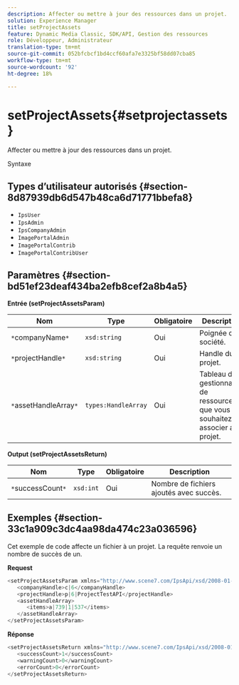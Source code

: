 ```yaml
---
description: Affecter ou mettre à jour des ressources dans un projet.
solution: Experience Manager
title: setProjectAssets
feature: Dynamic Media Classic, SDK/API, Gestion des ressources
role: Développeur, Administrateur
translation-type: tm+mt
source-git-commit: 052bfcbcf1bd4ccf60afa7e3325bf58dd07cba85
workflow-type: tm+mt
source-wordcount: '92'
ht-degree: 18%

---
```



# setProjectAssets{#setprojectassets}

Affecter ou mettre à jour des ressources dans un projet.

Syntaxe

## Types d’utilisateur autorisés {#section-8d87939db6d547b48ca6d71771bbefa8}

* `IpsUser`
* `IpsAdmin`
* `IpsCompanyAdmin`
* `ImagePortalAdmin`
* `ImagePortalContrib`
* `ImagePortalContribUser`

## Paramètres {#section-bd51ef23deaf434ba2efb8cef2a8b4a5}

**Entrée (setProjectAssetsParam)**

| Nom | Type | Obligatoire | Description |
|---|---|---|---|
| `*`companyName`*` | `xsd:string` | Oui | Poignée de société. |
| `*`projectHandle`*` | `xsd:string` | Oui | Handle du projet. |
| `*`assetHandleArray`*` | `types:HandleArray` | Oui | Tableau de gestionnaires de ressources que vous souhaitez associer au projet. |

**Output (setProjectAssetsReturn)**

| Nom | Type | Obligatoire | Description |
|---|---|---|---|
| `*`successCount`*` | `xsd:int` | Oui | Nombre de fichiers ajoutés avec succès. |

## Exemples {#section-33c1a909c3dc4aa98da474c23a036596}

Cet exemple de code affecte un fichier à un projet. La requête renvoie un nombre de succès de un.

**Request**

```java
<setProjectAssetsParam xmlns="http://www.scene7.com/IpsApi/xsd/2008-01-15">
   <companyHandle>c|6</companyHandle>
   <projectHandle>p|6|ProjectTestAPI</projectHandle>
   <assetHandleArray>
      <items>a|739|1|537</items>
   </assetHandleArray>
</setProjectAssetsParam>
```

**Réponse**

```java
<setProjectAssetsReturn xmlns="http://www.scene7.com/IpsApi/xsd/2008-01-15">
   <successCount>1</successCount>
   <warningCount>0</warningCount>
   <errorCount>0</errorCount>
</setProjectAssetsReturn>
```

